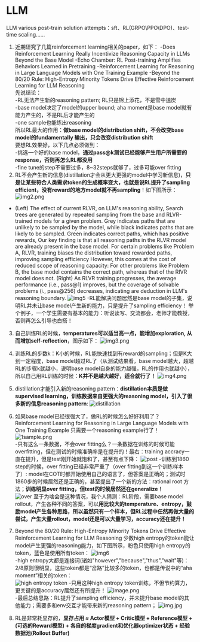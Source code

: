 # LLM
LLM various post-train solution attempts：sft、RL(GRPO\PPO\DPO)、test-time scaling...... 

1. 近期研究了几篇reinforcement learning相关的paper，如下：
-Does Reinforcement Learning Really Incentivize Reasoning Capacity in LLMs Beyond the Base Model
-Echo Chamber: RL Post-training Amplifies Behaviors Learned in Pretraining
-Reinforcement Learning for Reasoning in Large Language Models with One Training Example
-Beyond the 80/20 Rule: High-Entropy Minority Tokens Drive Effective Reinforcement Learning for LLM Reasoning  
先说结论：  
-RL无法产生新的reasoning pattern; RL只是锦上添花，不是雪中送炭    
-base model决定了model的upper bound; aha moment是base model就有能力产生的，不是RL后才能产生的  
-one sample也能练出reasoning    
所以RL最大的作用：**做base model的distribution shift，不会改变base model的fundamentally 输出，只会改变distribution shift**  
要想RL效果好，以下几点必须做到：  
-挑选一个好的base model，**通过pass@k测试已经能够产生用户所需要的response，否则再怎么RL都没用**  
-fine tune的step不需要过多，8~32steps就够了，过多可能over fitting
2. RL不会产生新的信息(distillation才会从更大更强的model中学习新信息)，**只是让某些符合人类需求token的生成概率变大，也就是说RL提升了sampling efficient，没有reward的地方model就不再sampling**！如下图所示：
 ![img2.png](img2.png)  
- (Left) The effect of current RLVR, on LLM's reasoning ability, Search trees are generated by repeated sampling from the base and RLVR-trained models for a given problem. Grey indicates paths that are unlikely to be sampled by the model, while black indicates paths that are likely to be sampled. Green indicates correct paths, which has positive rewards, Our key finding is that all reasoning paths in the RLVR model are already present in the base model. For certain problems like Problem A, RLVR, training biases the distribution toward rewarded paths, improving sampling efficiency However, this comes at the cost of reduced scope of reasoning capacity: For other problems like Problem B, the base model contains the correct path, whereas that of the RIVR model does not. (Right) As RLVR training progresses, the average performance (i.e., pass@1) improves, but the coverage of solvable problems (i., pass@256) decreases, indicating are deduction in LLM's reasoning boundary.
![img5](img5.png)
-RL能解决问题居然是base model的子集，说明RL并未让base model产生新的能力，只是提升了sampling efficiency！ 举个例子，一个学生需要有基本的能力：听说读写、交流都会，老师才能教授，否则再怎么引导也白搭！

3. 自己训练RL的时候，**temperatures可以适当高一点，能增加exploration, 从而增加self-reflection**，图示如下：
![img3.png](img3.png)

4. 训练RL的步数k：K小的时候，RL能快速找到有reward的sampling；但是K大到一定程度，base model超过RL了（从测试结果看，base model越大，超越RL的步骤k就越小，说明base model自身的能力越强，RL的作用也就越小），所以自己用RL训练的时候：**K并不是越大越好，适合就行了！**
![img4.png](img4.png)

5. distillation才能引入新的reasoning pattern：**distillation本质是做supervised learning，训练数据来自更强大的reasoning model，引入了很多新的信息reasoning pattern**:
![distillation](distillation.png)

6. 如果base model已经很强大了，做RL的时候怎么好好利用了？Reinforcement Learning for Reasoning in Large Language Models with One Training Example 只需要一个reasoning example行了！  
![1sample.png](1sample.png)  
-只有这么一条数据，不会over fitting么？一条数据在训练的时候可能overfitting，但在测试的时候准确率是在提升的！最右：training accracy一直在提升，但是test刚开始就饱和了，甚至有点下降：
![post](post.png)
-训练到1860 step的时候，over fitting已经非常严重了（over fitting到这一个训练样本了）: model在COT时都开始使用自己的语言了，但答案是正确的；测试时1860步的时候居然还是正确的，甚至提出了一个新的方法：rational root 方法；**训练明显over fitting，但test的时候居然还在generalize！**  
![over](over.png)
至于为啥会是这种情况，我个人猜测：RL阶段，需要base model rollout，产生各种不同的答案，可以**用比较大的temperature、entropy，鼓励model产生各种思路，所以虽然只有一个样本，但RL过程中任然再做大量的尝试，产生大量rollout，model还是可以大量学习，accuracy还在提升！**

7. Beyond the 80/20 Rule: High-Entropy Minority Tokens  Drive Effective Reinforcement Learning for LLM Reasoning 少数high entropy的token能让model产生更强的reasoning能力，如下图所示，粉色只使用high entropy的token，蓝色是使用所有token： 
![img6](img6.png)  
-high entropy大都是连接词(诸如"however","because","thus","wait"等)：2/8原则很明显，这些token都是“岔路”比较多的token，也都是传说中的“aha moment”相关的token：  
![high entropy token](highentropy.png)
-只用这种high entropy token训练，不但节约算力，更关键的是accuracy居然还有所提升！
![image.png](image.png)  
-最后总结思路：RL提升了sampling efficiency，并未提升base model的其他能力；需要多和env交互才能带来新的reasoning pattern；
![img.jpg](img.jpg)
8. RL是非常耗显存的，**显存占用 ≈ Actor模型 + Critic模型 + Reference模型 + (可选的Reward模型) + 各自的梯度gradient和优化器optimizer状态 + 经验数据池(Rollout Buffer)**